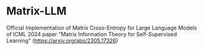 # Matrix-LLM
Official Implementation of Matrix Cross-Entropy for Large Language Models of ICML 2024 paper "Matrix Information Theory for Self-Supervised Learning" (https://arxiv.org/abs/2305.17326) 
